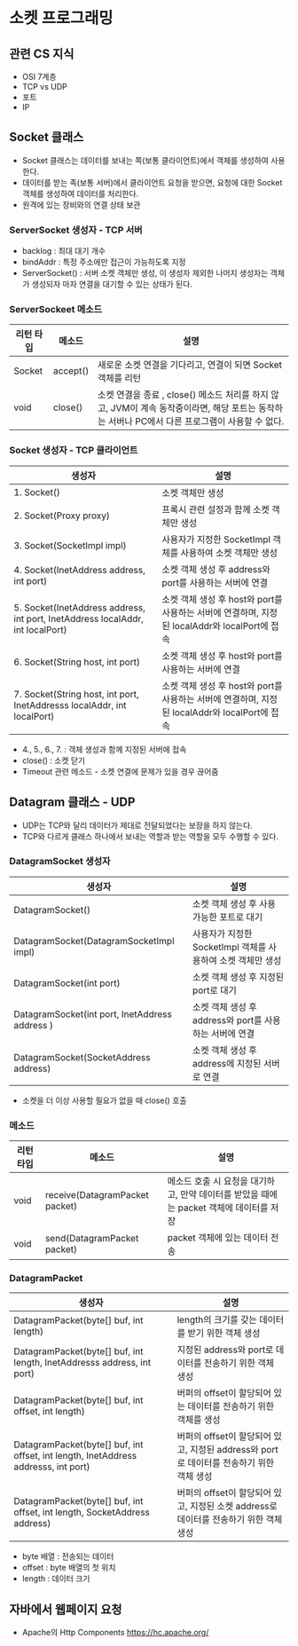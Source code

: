# 소켓 프로그래밍

## 관련 CS 지식
* OSI 7계층
* TCP vs UDP
* 포트
* IP

## Socket 클래스
* Socket 클래스는 데이터를 보내는 쪽(보통 클라이언트)에서 객체를 생성하여 사용한다.
* 데이터를 받는 족(보통 서버)에서 클라이언트 요청을 받으면, 요청에 대한 Socket 객체를 생성하여 데이터를 처리한다.
* 원격에 있는 장비와의 연결 상태 보관

### ServerSocket 생성자 - TCP 서버
* backlog : 최대 대기 개수
* bindAddr : 특정 주소에만 접근이 가능하도록 지정
* ServerSocket() : 서버 소켓 객체만 생성, 이 생성자 제외한 나머지 생성자는 객체가 생성되자 마자 연결을 대기할 수 있는 상태가 된다.

### ServerSockeet 메소드 
| 리턴 타입 | 메소드 | 설명 |
| -------- | -------- | -------- |
| Socket | accept() | 새로운 소켓 연결을 기다리고, 연결이 되면 Socket 객체를 리턴 |
| void | close() | 소켓 연결을 종료 , close() 메소드 처리를 하지 않고, JVM이 계속 동작중이라면, 해당 포트는 동작하는 서버나 PC에서 다른 프로그램이 사용할 수 없다.|

### Socket 생성자 - TCP 클라이언트
| 생성자 | 설명 |
| -------- | -------- |
| 1. Socket() | 소켓 객체만 생성 |
| 2. Socket(Proxy proxy) | 프록시 관련 설정과 함께 소켓 객체만 생성 |
| 3. Socket(SocketImpl impl) | 사용자가 지정한 SocketImpl 객체를 사용하여 소켓 객체만 생성 |
| 4. Socket(InetAddress address, int port) | 소켓 객체 생성 후 address와 port를 사용하는 서버에 연결 |
| 5. Socket(InetAddress address, int port, InetAddress localAddr, int localPort) | 소켓 객체 생성 후 host와 port를 사용하는 서버에 연결하며, 지정된 localAddr와 localPort에 접속 |
| 6. Socket(String host, int port) | 소켓 객체 생성 후 host와 port를 사용하는 서버에 연결 |
| 7. Socket(String host, int port, InetAddresss localAddr, int localPort) | 소켓 객체 생성 후 host와 port를 사용하는 서버에 연결하며, 지정된 localAddr와 localPort에 접속 |
* 4., 5., 6., 7. : 객체 생성과 함께 지정된 서버에 접속
* close() : 소켓 닫기
* Timeout 관련 메소드 - 소켓 연결에 문제가 있을 경우 끊어줌

## Datagram 클래스 - UDP 
* UDP는 TCP와 달리 데이터가 제대로 전달되었다는 보장을 하지 않는다.
* TCP와 다르게 클래스 하나에서 보내는 역할과 받는 역할을 모두 수행할 수 있다.

### DatagramSocket 생성자
| 생성자 | 설명 |
| -------- | -------- |
| DatagramSocket() | 소켓 객체 생성 후 사용 가능한 포트로 대기 |
| DatagramSocket(DatagramSocketImpl impl) | 사용자가 지정한 SocketImpl 객체를 사용하여 소켓 객체만 생성 | 
| DatagramSocket(int port) | 소켓 객체 생성 후 지정된 port로 대기 |
| DatagramSocket(int port, InetAddress address ) | 소켓 객체 생성 후 address와 port를 사용하는 서버에 연결 |
| DatagramSocket(SocketAddress address) | 소켓 객체 생성 후 address에 지정된 서버로 연결 |
* 소켓을 더 이상 사용할 필요가 없을 때 close() 호출

### 메소드
| 리턴 타입 | 메소드 | 설명 |
| -------- | -------- | -------- |
| void | receive(DatagramPacket packet) | 메소드 호출 시 요청을 대기하고, 만약 데이터를 받았을 때에는 packet 객체에 데이터를 저장 |
| void | send(DatagramPacket packet) | packet 객체에 있는 데이터 전송 |

### DatagramPacket
| 생성자 | 설명 |
| -------- | -------- |
| DatagramPacket(byte[] buf, int length) | length의 크기를 갖는 데이터를 받기 위한 객체 생성 |
| DatagramPacket(byte[] buf, int length, InetAddresss address, int port) | 지정된 address와 port로 데이터를 전송하기 위한 객체 생성 |
| DatagramPacket(byte[] buf, int offset, int length) | 버퍼의 offset이 할당되어 있는 데이터를 전송하기 위한 객체를 생성 |
| DatagramPacket(byte[] buf, int offset, int length, InetAddress addresss, int port) | 버퍼의 offset이 할당되어 있고, 지정된 address와 port로 데이터를 전송하기 위한 객체 생성 |
| DatagramPacket(byte[] buf, int offset, int length, SocketAddress address) | 버퍼의 offset이 할당되어 있고, 지정된 소켓 address로 데이터를 전송하기 위한 객체 생성 |
* byte 배열 : 전송되는 데이터
* offset : byte 배열의 첫 위치
* length : 데이터 크기

## 자바에서 웹페이지 요청
* Apache의 Http Components
https://hc.apache.org/